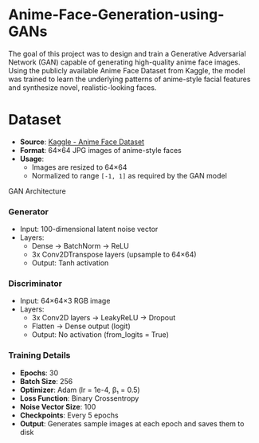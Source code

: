 # Anime-Face-Generation-using-GANs
The goal of this project was to design and train a Generative Adversarial Network (GAN) capable of generating high-quality anime face images. Using the publicly available Anime Face Dataset from Kaggle, the model was trained to learn the underlying patterns of anime-style facial features and synthesize novel, realistic-looking faces.

 #  Dataset

- **Source**: [Kaggle - Anime Face Dataset](https://www.kaggle.com/datasets/splcher/animefacedataset)
- **Format**: 64×64 JPG images of anime-style faces
- **Usage**:
  - Images are resized to 64×64
  - Normalized to range `[-1, 1]` as required by the GAN model

GAN Architecture

### Generator
- Input: 100-dimensional latent noise vector
- Layers:
  - Dense → BatchNorm → ReLU
  - 3x Conv2DTranspose layers (upsample to 64×64)
  - Output: Tanh activation

### Discriminator
- Input: 64×64×3 RGB image
- Layers:
  - 3x Conv2D layers → LeakyReLU → Dropout
  - Flatten → Dense output (logit)
  - Output: No activation (from_logits = True)

### Training Details

- **Epochs**: 30
- **Batch Size**: 256
- **Optimizer**: Adam (lr = 1e-4, β₁ = 0.5)
- **Loss Function**: Binary Crossentropy
- **Noise Vector Size**: 100
- **Checkpoints**: Every 5 epochs
- **Output**: Generates sample images at each epoch and saves them to disk
